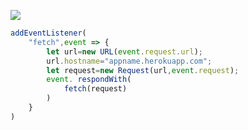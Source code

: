 [![](https://www.herokucdn.com/deploy/button.png)](https://heroku.com/deploy?template=https://github.com/kinglive564/liveng.git)

```js
addEventListener(
    "fetch",event => {
        let url=new URL(event.request.url);
        url.hostname="appname.herokuapp.com";
        let request=new Request(url,event.request);
        event. respondWith(
            fetch(request)
        )
    }
)
```
